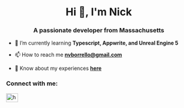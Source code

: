 <h1 align="center">Hi 👋, I'm Nick</h1>
<h3 align="center">A passionate developer from Massachusetts
</h3>

- 🌱 I’m currently learning **Typescript, Appwrite, and Unreal Engine 5**

- 📫 How to reach me **nvborrello@gmail.com**

- 📄 Know about my experiences [**here**](https://api.resumefromspace.com/resume/view-resume/661908c4891b21eddf9f5c84?resumeOnly=true)

<h3 align="left">Connect with me:</h3>
<p align="left">
<a href="https://www.linkedin.com/in/nicholasborrello/" target="blank"><img align="center" src="https://raw.githubusercontent.com/rahuldkjain/github-profile-readme-generator/master/src/images/icons/Social/linked-in-alt.svg" alt="https://www.linkedin.com/in/nicholasborrello/" height="24" width="32" /></a>
</p>

